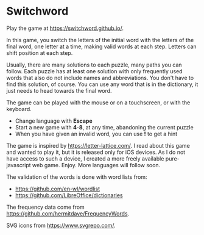 # Switchword

Play the game at <https://switchword.github.io/>.

In this game, you switch the letters of the initial word with the letters of the final word, one letter at a time, making valid words at each step. Letters can shift position at each step.

Usually, there are many solutions to each puzzle, many paths you can follow. Each puzzle has at least one solution with only frequently used words that also do not include names and abbreviations. You don't have to find this solution, of course. You can use any word that is in the dictionary, it just needs to head towards the final word.

The game can be played with the mouse or on a touchscreen, or with the keyboard.
* Change language with **Escape**
* Start a new game with **4**-**8**, at any time, abandoning the current puzzle
* When you have given an invalid word, you can use **!** to get a hint

The game is inspired by <https://letter-lattice.com/>. I read about this game and wanted to play it, but it is released only for iOS devices. As I do not have access to such a device, I created a more freely available pure-javascript web game. Enjoy. More languages will follow soon.

The validation of the words is done with word lists from:
* <https://github.com/en-wl/wordlist>
* <https://github.com/LibreOffice/dictionaries>

The frequency data come from <https://github.com/hermitdave/FrequencyWords>.

SVG icons from <https://www.svgrepo.com/>.
